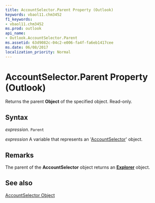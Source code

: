 ```yaml
---
title: AccountSelector.Parent Property (Outlook)
keywords: vbaol11.chm3452
f1_keywords:
- vbaol11.chm3452
ms.prod: outlook
api_name:
- Outlook.AccountSelector.Parent
ms.assetid: 63d9082c-04c2-e006-fa4f-fa6eb1417cee
ms.date: 06/08/2017
localization_priority: Normal
---
```



# AccountSelector.Parent Property (Outlook)

Returns the parent  **Object** of the specified object. Read-only.


## Syntax

_expression_. `Parent`

_expression_ A variable that represents an '[AccountSelector](Outlook.AccountSelector.md)' object.


## Remarks

The parent of the  **AccountSelector** object returns an **[Explorer](Outlook.Explorer.md)** object.


## See also


[AccountSelector Object](Outlook.AccountSelector.md)

